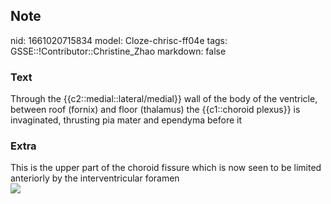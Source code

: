 ## Note
nid: 1661020715834
model: Cloze-chrisc-ff04e
tags: GSSE::!Contributor::Christine_Zhao
markdown: false

### Text
<div>
  <div>
    <div>
      Through the {{c2::medial::lateral/medial}} wall of the body
      of the ventricle, between roof (fornix) and floor (thalamus)
      the {{c1::choroid plexus}} is invaginated, thrusting pia
      mater and ependyma before it
    </div>
  </div>
</div>

### Extra
<div>
  <div>
    <div>
      <div>
        This is the upper part of the choroid fissure which is now
        seen to be limited anteriorly by the interventricular
        foramen
      </div>
      <div><img src= 
      "Screen%20Shot%202021-09-12%20at%207.39.50%20pm.png"></div>
    </div>
  </div>
</div>
